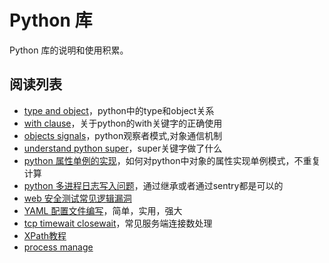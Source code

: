 # Python 库

Python 库的说明和使用积累。

## 阅读列表

* [type and object](http://www.cafepy.com/article/python_types_and_objects/python_types_and_objects.html)，python中的type和object关系
* [with clause](https://www.ibm.com/developerworks/cn/opensource/os-cn-pythonwith/)，关于python的with关键字的正确使用
* [objects signals](https://pythonhosted.org/blinker/)，python观察者模式,对象通信机制
* [understand python super](https://laike9m.com/blog/li-jie-python-super,70/)，super关键字做了什么
* [python 属性单例的实现](http://python.jobbole.com/85553/)，如何对python中对象的属性实现单例模式，不重复计算
* [python 多进程日志写入问题](http://lightthewoods.me/2013/11/18/Python%E5%A4%9A%E8%BF%9B%E7%A8%8Blog%E6%97%A5%E5%BF%97%E5%88%87%E5%88%86%E9%94%99%E8%AF%AF%E7%9A%84%E8%A7%A3%E5%86%B3%E6%96%B9%E6%A1%88/)，通过继承或者通过sentry都是可以的
* [web 安全测试常见逻辑漏洞](http://www.freebuf.com/vuls/112339.html)
* [YAML 配置文件编写](http://www.ruanyifeng.com/blog/2016/07/yaml.html?f=tt)，简单，实用，强大
* [tcp timewait closewait](http://www.cnblogs.com/sunxucool/p/3449068.html)，常见服务端连接数处理
* [XPath教程](https://zhuanlan.zhihu.com/p/29436838)
* [process manage](http://supervisord.org/running.html)
